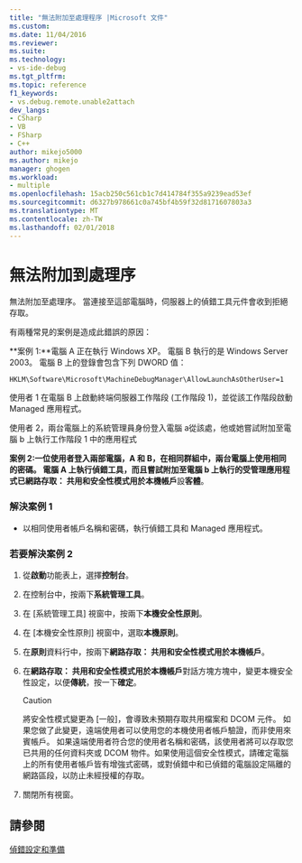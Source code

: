 ```yaml
---
title: "無法附加至處理程序 |Microsoft 文件"
ms.custom: 
ms.date: 11/04/2016
ms.reviewer: 
ms.suite: 
ms.technology:
- vs-ide-debug
ms.tgt_pltfrm: 
ms.topic: reference
f1_keywords:
- vs.debug.remote.unable2attach
dev_langs:
- CSharp
- VB
- FSharp
- C++
author: mikejo5000
ms.author: mikejo
manager: ghogen
ms.workload:
- multiple
ms.openlocfilehash: 15acb250c561cb1c7d414784f355a9239ead53ef
ms.sourcegitcommit: d6327b978661c0a745bf4b59f32d8171607803a3
ms.translationtype: MT
ms.contentlocale: zh-TW
ms.lasthandoff: 02/01/2018
---
```

# <a name="unable-to-attach-to-the-process"></a>無法附加到處理序
無法附加至處理序。 當連接至這部電腦時，伺服器上的偵錯工具元件會收到拒絕存取。  
  
 有兩種常見的案例是造成此錯誤的原因：  
  
 **案例 1:**電腦 A 正在執行 Windows XP。 電腦 B 執行的是 Windows Server 2003。 電腦 B 上的登錄會包含下列 DWORD 值：  
  
 `HKLM\Software\Microsoft\MachineDebugManager\AllowLaunchAsOtherUser=1`  
  
 使用者 1 在電腦 B 上啟動終端伺服器工作階段 (工作階段 1)，並從該工作階段啟動 Managed 應用程式。  
  
 使用者 2，兩台電腦上的系統管理員身份登入電腦 a從該處，他或她嘗試附加至電腦 b 上執行工作階段 1 中的應用程式  
  
 **案例 2:**一位使用者登入兩部電腦，A 和 B，在相同群組中，兩台電腦上使用相同的密碼。 電腦 A 上執行偵錯工具，而且嘗試附加至電腦 b 上執行的受管理應用程式已**網路存取： 共用和安全性模式用於本機帳戶**設**客體**。  
  
### <a name="to-solve-scenario-1"></a>解決案例 1  
  
-   以相同使用者帳戶名稱和密碼，執行偵錯工具和 Managed 應用程式。  
  
### <a name="to-solve-scenario-2"></a>若要解決案例 2  
  
1.  從**啟動**功能表上，選擇**控制台**。  
  
2.  在控制台中，按兩下**系統管理工具**。  
  
3.  在 [系統管理工具] 視窗中，按兩下**本機安全性原則**。  
  
4.  在 [本機安全性原則] 視窗中，選取**本機原則**。  
  
5.  在**原則**資料行中，按兩下**網路存取： 共用和安全性模式用於本機帳戶**。  
  
6.  在**網路存取： 共用和安全性模式用於本機帳戶**對話方塊方塊中，變更本機安全性設定，以便**傳統**，按一下**確定**。  
  
    > [!CAUTION]
    >  將安全性模式變更為 [一般]，會導致未預期存取共用檔案和 DCOM 元件。 如果您做了此變更，遠端使用者可以使用您的本機使用者帳戶驗證，而非使用來賓帳戶。 如果遠端使用者符合您的使用者名稱和密碼，該使用者將可以存取您已共用的任何資料夾或 DCOM 物件。如果使用這個安全性模式，請確定電腦上的所有使用者帳戶皆有增強式密碼，或對偵錯中和已偵錯的電腦設定隔離的網路區段，以防止未經授權的存取。  
  
7.  關閉所有視窗。  
  
## <a name="see-also"></a>請參閱  
 [偵錯設定和準備](../debugger/debugger-settings-and-preparation.md)